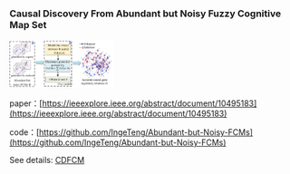 ### Causal Discovery From Abundant but Noisy Fuzzy Cognitive Map Set
<img src="pic/Fig.1.png#pic_center" style="zoom:18%;" />

paper：[https://ieeexplore.ieee.org/abstract/document/10495183](https://ieeexplore.ieee.org/abstract/document/10495183)

code：[https://github.com/IngeTeng/Abundant-but-Noisy-FCMs](https://github.com/IngeTeng/Abundant-but-Noisy-FCMs)

See details: [CDFCM](https://github.com/IngeTeng/Abundant-but-Noisy-FCMs/blob/main/CDFCM.pdf)

